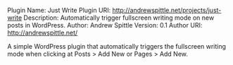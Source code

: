Plugin Name: Just Write
Plugin URI: http://andrewspittle.net/projects/just-write
Description: Automatically trigger fullscreen writing mode on new posts in WordPress.
Author: Andrew Spittle
Version: 0.1
Author URI: http://andrewspittle.net/

A simple WordPress plugin that automatically triggers the fullscreen writing mode when clicking at Posts > Add New or Pages > Add New.